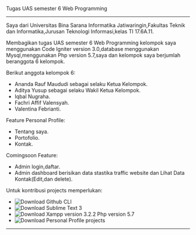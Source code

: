 Tugas UAS semester 6 Web Programming

---------------------------------------------------------------------------------------------------------------------------------------------------------------------------------------
 
Saya dari Universitas Bina Sarana Informatika Jatiwaringin,Fakultas Teknik dan Informatika,Jurusan Teknologi Informasi,kelas TI 17.6A.11.

Membagikan tugas UAS semester 6 Web Programming kelompok saya menggunakan Code Igniter version 3.0,database menggunakan Mysql,menggunakan Php version 5.7,saya dan kelompok saya berjumlah beranggota 6 kelompok.

Berikut anggota kelompok 6:

- Ananda Rauf Maududi sebagai selaku Ketua Kelompok.
- Aditya Yusup sebagai selaku Wakil Ketua Kelompok.
- Iqbal Nugraha.
- Fachri Affif Valensyah.
- Valentina Febrianti.

Feature Personal Profile:
- Tentang saya.
- Portofolio.
- Kontak.

Comingsoon Feature:
- Admin login,daftar.
- Admin dashboard berisikan data stastika traffic website dan Lihat Data Kontak(Edit,dan delete).


Untuk kontribusi projects memperlukan:

- ![Download Github CLI](https://cli.github.com/)
- ![Download Sublime Text 3](https://www.sublimetext.com/3)
- ![Download Xampp version 3.2.2 Php version 5.7](https://sourceforge.net/projects/xampp/files/)
- ![Download Personal Profile projects](https://github.com/AnandaRauf/Tugas_UAS_Semester_6_Wp/tree/master)

------------------------------------------------------------------------------------------------------------------------------------------------------------------------------------




